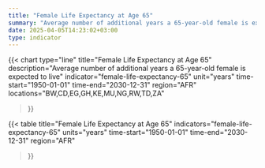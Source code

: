 ```yaml
---
title: "Female Life Expectancy at Age 65"
summary: "Average number of additional years a 65-year-old female is expected to live"
date: 2025-04-05T14:23:02+03:00
type: indicator
---
```


{{< chart
    type="line"
    title="Female Life Expectancy at Age 65"
    description="Average number of additional years a 65-year-old female is expected to live"
    indicator="female-life-expectancy-65"
    unit="years"
    time-start="1950-01-01"
    time-end="2030-12-31"
    region="AFR"
    locations="BW,CD,EG,GH,KE,MU,NG,RW,TD,ZA"
>}}

{{< table
    title="Female Life Expectancy at Age 65"
    indicators="female-life-expectancy-65"
    units="years"
    time-start="1950-01-01"
    time-end="2030-12-31"
    region="AFR"
>}}
